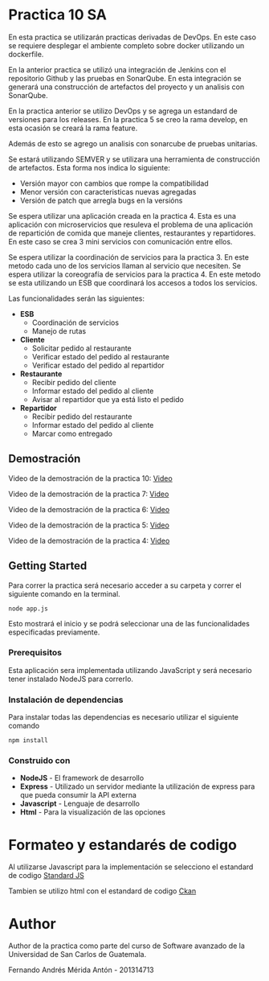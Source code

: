 # Practica 10 SA

En esta practica se utilizarán practicas derivadas de DevOps. En este caso se requiere desplegar el ambiente completo sobre docker utilizando un dockerfile.

En la anterior practica se utilizó una integración de Jenkins con el repositorio Github y las pruebas en SonarQube. En esta integración se generará una construcción de artefactos del proyecto y un analisis con SonarQube.

En la practica anterior se utilizo DevOps y se agrega un estandard de versiones para los releases. En la practica 5 se creo la rama develop, en esta ocasión se creará la rama feature.

Además de esto se agrego un analisis con sonarcube de pruebas unitarias. 

Se estará utilizando SEMVER y se utilizara una herramienta de construcción de artefactos. Esta forma nos indica lo siguiente:

* Versión mayor con cambios que rompe la compatibilidad 
* Menor versión con caracteristicas nuevas agregadas 
* Versión de patch que arregla bugs en la versións 

Se espera utilizar una aplicación creada en la practica 4. Esta es una aplicación con microservicios que resuleva el problema de una aplicación de repartición de comida que maneje clientes, restaurantes y repartidores. En este caso se crea 3 mini servicios con comunicación entre ellos. 

Se espera utilizar la coordinación de servicios para la practica 3. En este metodo cada uno de los servicios llaman al servicio que necesiten. Se espera utilizar la coreografía de servicios para la practica 4. En este metodo se esta utilizando un ESB que coordinará los accesos a todos los servicios.

Las funcionalidades serán las siguientes:
* **ESB**
    * Coordinación de servicios
    * Manejo de rutas
* **Cliente**
    * Solicitar pedido al restaurante
    * Verificar estado del pedido al restaurante
    * Verificar estado del pedido al repartidor
* **Restaurante**
    * Recibir pedido del cliente
    * Informar estado del pedido al cliente
    * Avisar al repartidor que ya está listo el pedido
* **Repartidor**
    * Recibir pedido del restaurante
    * Informar estado del pedido al cliente
    * Marcar como entregado

## Demostración
Video de la demostración de la practica 10:
[Video](https://youtu.be/0BUWUHwjf5k)

Video de la demostración de la practica 7:
[Video](https://youtu.be/0BUWUHwjf5k)

Video de la demostración de la practica 6:
[Video](https://youtu.be/0BUWUHwjf5k)

Video de la demostración de la practica 5:
[Video](https://youtu.be/nnvDeYU_gec)

Video de la demostración de la practica 4:
[Video](https://youtu.be/IhvOnv_bFNw)


## Getting Started

Para correr la practica será necesario acceder a su carpeta y correr el siguiente comando en la terminal.
```
node app.js
```
Esto mostrará el inicio y se podrá seleccionar una de las funcionalidades especificadas previamente. 


### Prerequisitos

Esta aplicación sera implementada utilizando JavaScript y será necesario tener instalado NodeJS para correrlo.

### Instalación de dependencias

Para instalar todas las dependencias es necesario utilizar el siguiente comando
```
npm install
```

### Construido con

* **NodeJS** - El framework de desarrollo
* **Express** - Utilizado un servidor mediante la utilización de express para que pueda consumir la API externa
* **Javascript** - Lenguaje de desarrollo
* **Html** - Para la visualización de las opciones

# Formateo y estandarés de codigo

Al utilizarse Javascript para la implementación se selecciono el estandard de codigo [Standard JS](https://standardjs.com/)

Tambien se utilizo html con el estandard de codigo [Ckan](https://docs.ckan.org/en/2.8/contributing/html.html)

# Author

Author de la practica como parte del curso de Software avanzado de la Universidad de San Carlos de Guatemala.

Fernando Andrés Mérida Antón - 201314713